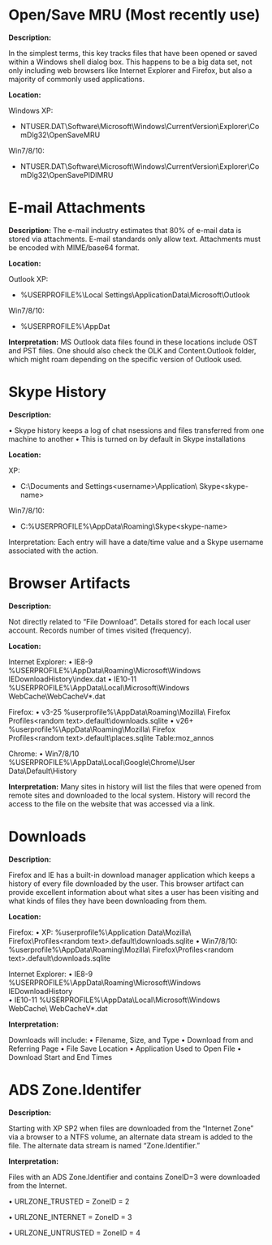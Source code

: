 # Open/Save MRU (Most recently use)

**Description:**

In the simplest terms, this key tracks files that have been opened or saved within a Windows shell dialog box. This happens to be a big data set, not
only including web browsers like Internet Explorer and Firefox, but also a majority of commonly used applications.

**Location:**

Windows XP:
- NTUSER.DAT\Software\Microsoft\Windows\CurrentVersion\Explorer\ComDlg32\OpenSaveMRU

Win7/8/10:
- NTUSER.DAT\Software\Microsoft\Windows\CurrentVersion\Explorer\ComDlg32\OpenSavePIDlMRU

# E-mail Attachments

**Description:**
The e-mail industry estimates that 80% of e-mail data is stored via attachments. E-mail standards only allow text. Attachments must be  encoded with MIME/base64 format.

**Location:**

Outlook XP:
- %USERPROFILE%\Local Settings\ApplicationData\Microsoft\Outlook

Win7/8/10: 
- %USERPROFILE%\AppDat

**Interpretation:**
MS Outlook data files found in these locations include OST and PST files. One should also check the OLK and Content.Outlook folder, which might roam depending on the specific version of Outlook used. 

# Skype History

**Description:**

• Skype history keeps a log of chat nsessions and files transferred from one machine to another
• This is turned on by default in Skype installations 

**Location:**

XP:
- C:\Documents and Settings\<username>\Application\ Skype\<skype-name>

Win7/8/10:
- C:\%USERPROFILE%\AppData\Roaming\Skype\<skype-name>

Interpretation:
Each entry will have a date/time value and a Skype username associated with the action.

# Browser Artifacts

**Description:**

Not directly related to “File Download”. Details stored for each local user account. Records number of times visited (frequency).

**Location:**

Internet Explorer:
• IE8-9 %USERPROFILE%\AppData\Roaming\Microsoft\Windows\
IEDownloadHistory\index.dat
• IE10-11 %USERPROFILE%\AppData\Local\Microsoft\Windows\
WebCache\WebCacheV*.dat

Firefox:
• v3-25 %userprofile%\AppData\Roaming\Mozilla\ Firefox\
Profiles\<random text>.default\downloads.sqlite
• v26+ %userprofile%\AppData\Roaming\Mozilla\ Firefox\
Profiles\<random text>.default\places.sqlite
Table:moz_annos

Chrome:
• Win7/8/10 %USERPROFILE%\AppData\Local\Google\Chrome\User
Data\Default\History

**Interpretation:**
Many sites in history will list the files that were opened from remote sites and downloaded to the local system. History will record the
access to the file on the website that was accessed via a link.

# Downloads

**Description:**

Firefox and IE has a built-in download manager application which keeps a history of every file downloaded by the user. This browser artifact can provide excellent information about what sites a user has been visiting and what kinds of files they have been downloading from them.

**Location:**

Firefox:
• XP: %userprofile%\Application Data\Mozilla\ Firefox\Profiles\<random text>.default\downloads.sqlite
• Win7/8/10: %userprofile%\AppData\Roaming\Mozilla\ Firefox\Profiles\<random text>.default\downloads.sqlite

Internet Explorer:
• IE8-9 %USERPROFILE%\AppData\Roaming\Microsoft\Windows\
IEDownloadHistory\
• IE10-11 %USERPROFILE%\AppData\Local\Microsoft\Windows\
WebCache\ WebCacheV*.dat

**Interpretation:**

Downloads will include:
• Filename, Size, and Type • Download from and Referring Page
• File Save Location • Application Used to Open File
• Download Start and End Times

# ADS Zone.Identifer

**Description:**

Starting with XP SP2 when files are downloaded from the “Internet Zone” via a browser to a NTFS volume, an alternate data stream is added to the file. The alternate data stream is named “Zone.Identifier.”

**Interpretation:**

Files with an ADS Zone.Identifier and contains ZoneID=3 were downloaded from the Internet.

• URLZONE_TRUSTED = ZoneID = 2

• URLZONE_INTERNET = ZoneID = 3

• URLZONE_UNTRUSTED = ZoneID = 4
